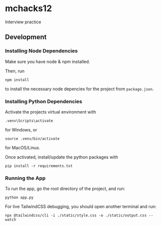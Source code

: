 # mchacks12
Interview practice

## Development

### Installing Node Dependencies

Make sure you have node & npm installed.

Then, run 
```
npm install
```
to install the necessary node depencies for the project from `package.json`.


### Installing Python Dependencies

Activate the projects virtual environment with
```
.venv\Scripts\activate
```
for Windows, or
```
source .venv/bin/activate
```
for MacOS/Linux.

Once activated, install/update the python packages with 
```
pip install -r requirements.txt
```

### Running the App

To run the app, go the root directory of the project, and run:
```
python app.py
```

For live TailwindCSS debugging, you should open another terminal and run:
```
npx @tailwindcss/cli -i ./static/style.css -o ./static/output.css --watch
```